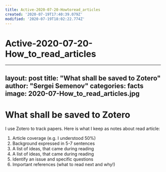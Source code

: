 ```yaml
---
title: Active-2020-07-20-Howtoread_articles
created: '2020-07-19T17:40:39.079Z'
modified: '2020-07-19T18:02:22.774Z'
---
```


# Active-2020-07-20-How_to_read_articles

---
layout: post
title: "What shall be saved to Zotero"
author: "Sergei Semenov"
categories: facts
image: 2020-07-How_to_read_articles.jpg
---

# What shall be saved to Zotero

I use Zotero to track papers. Here is what I keep as notes about  read article:

1. Article coverage (e.g. I understood 50%)
2. Background expressed in 5-7 sentences
3. A list of ideas, that came during reading
4. A list of ideas, that came during reading
5. Identify an issue and specific questions
6. Important references (what to read next and why!)



